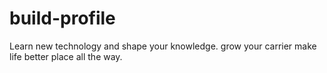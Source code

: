 # build-profile
Learn new technology  and shape your knowledge. grow your carrier make life better place all the way.
